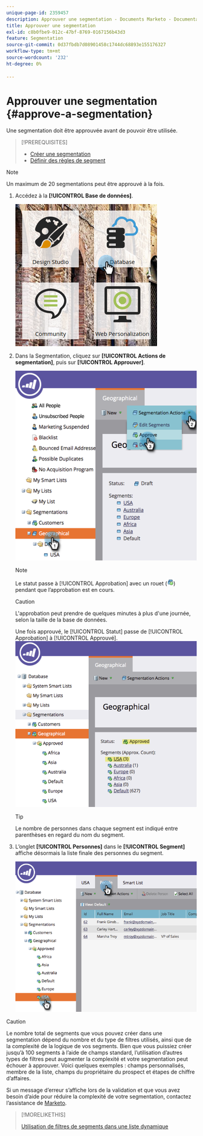```yaml
---
unique-page-id: 2359457
description: Approuver une segmentation - Documents Marketo - Documentation du produit
title: Approuver une segmentation
exl-id: c8b0fbe9-012c-47bf-8769-0167156b43d3
feature: Segmentation
source-git-commit: 0d37fbdb7d08901458c1744dc68893e155176327
workflow-type: tm+mt
source-wordcount: '232'
ht-degree: 0%

---
```


# Approuver une segmentation {#approve-a-segmentation}

Une segmentation doit être approuvée avant de pouvoir être utilisée.

>[!PREREQUISITES]
>
>* [Créer une segmentation](/help/marketo/product-docs/personalization/segmentation-and-snippets/segmentation/create-a-segmentation.md)
>* [Définir des règles de segment](/help/marketo/product-docs/personalization/segmentation-and-snippets/segmentation/define-segment-rules.md)

>[!NOTE]
>
>Un maximum de 20 segmentations peut être approuvé à la fois.

1. Accédez à la **[!UICONTROL Base de données]**.

   ![](assets/image2017-3-28-14-3a25-3a49.png)

1. Dans la Segmentation, cliquez sur **[!UICONTROL Actions de segmentation]**, puis sur **[!UICONTROL Approuver]**.

   ![](assets/image2017-3-28-14-3a46-3a22.png)

   >[!NOTE]
   >
   >Le statut passe à [!UICONTROL Approbation] avec un rouet (![](assets/image2014-9-15-15-3a31-3a43.png)) pendant que l’approbation est en cours.

   >[!CAUTION]
   >
   >L&#39;approbation peut prendre de quelques minutes à plus d&#39;une journée, selon la taille de la base de données.

   Une fois approuvé, le [!UICONTROL Statut] passe de [!UICONTROL Approbation] à [!UICONTROL Approuvé].
   ![](assets/image2017-3-28-14-3a46-3a44.png)

   >[!TIP]
   >
   >Le nombre de personnes dans chaque segment est indiqué entre parenthèses en regard du nom du segment.

1. L’onglet **[!UICONTROL Personnes]** dans le **[!UICONTROL Segment]** affiche désormais la liste finale des personnes du segment.

   ![](assets/image2017-3-28-14-3a47-3a10.png)

>[!CAUTION]
>
>Le nombre total de segments que vous pouvez créer dans une segmentation dépend du nombre et du type de filtres utilisés, ainsi que de la complexité de la logique de vos segments. Bien que vous puissiez créer jusqu’à 100 segments à l’aide de champs standard, l’utilisation d’autres types de filtres peut augmenter la complexité et votre segmentation peut échouer à approuver. Voici quelques exemples : champs personnalisés, membre de la liste, champs du propriétaire du prospect et étapes de chiffre d’affaires.
>
>Si un message d’erreur s’affiche lors de la validation et que vous avez besoin d’aide pour réduire la complexité de votre segmentation, contactez l’assistance de [Marketo](https://nation.marketo.com/t5/Support/ct-p/Support).

>[!MORELIKETHIS]
>
>[Utilisation de filtres de segments dans une liste dynamique](/help/marketo/product-docs/personalization/segmentation-and-snippets/segmentation/use-segment-filters-in-a-smart-list.md)
